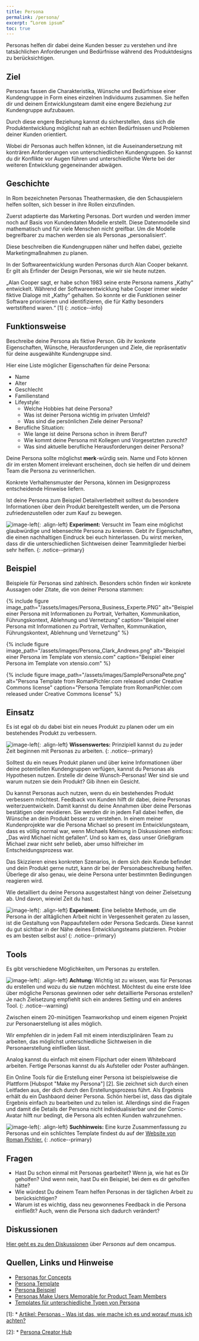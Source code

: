 ```yaml
---
title: Persona
permalink: /persona/
excerpt: “Lorem ipsum”
toc: true
---
```



Personas helfen dir dabei deine Kunden besser zu verstehen und ihre tatsächlichen Anforderungen und Bedürfnisse während des Produktdesigns zu berücksichtigen. 

## Ziel
Personas fassen die Charakteristika, Wünsche und Bedürfnisse einer Kundengruppe in Form eines einzelnen Individuums zusammen.
Sie helfen dir und deinem Entwicklungsteam damit eine engere Beziehung zur Kundengruppe aufzubauen. 

Durch diese engere Beziehung kannst du sicherstellen, 
dass sich die Produktentwicklung möglichst nah an echten Bedürfnissen und Problemen deiner Kunden orientiert.

Wobei dir Personas auch helfen können, ist die Auseinandersetzung mit konträren Anforderungen von unterschiedlichen Kundengruppen.
So kannst du dir Konflikte vor Augen führen und unterschiedliche Werte bei der weiteren Entwicklung gegeneinander abwägen.

## Geschichte 
In Rom bezeichneten Personas Theathermasken, die den Schauspielern helfen sollten, sich besser in ihre Rollen einzufinden. 

Zuerst adaptierte das Marketing Personas. Dort wurden und werden immer noch auf Basis von Kundendaten Modelle erstellt. 
Diese Datenmodelle sind mathematisch und für viele Menschen nicht greifbar. Um die Modelle begreifbarer zu machen werden sie als Personas „personalisiert“. 

Diese beschreiben die Kundengruppen näher und helfen dabei, gezielte Marketingmaßnahmen zu planen.

In der Softwareentwicklung wurden Personas durch Alan Cooper bekannt. Er gilt als Erfinder der Design Personas, wie wir sie heute nutzen.

„Alan Cooper sagt, er habe schon 1983 seine erste Persona namens „Kathy“ entwickelt. Während der Softwareentwicklung habe Cooper immer wieder fiktive Dialoge mit „Kathy“ gehalten. 
So konnte er die Funktionen seiner Software priorisieren und identifizieren, die für Kathy besonders wertstiftend waren.“ [1]
{: .notice--info}


## Funktionsweise
Beschreibe deine Persona als fiktive Person. Gib ihr konkrete Eigenschaften, Wünsche, Herausforderungen und Ziele, die repräsentativ für deine ausgewählte Kundengruppe sind.

Hier eine Liste möglicher Eigenschaften für deine Persona:

- Name
- Alter
- Geschlecht
- Familienstand
- Lifeystyle:
	- Welche Hobbies hat deine Persona?
	- Was ist deiner Persona wichtig im privaten Umfeld?
	- Was sind die persönlichen Ziele deiner Persona?
- Berufliche Situation:
 	- Wie lange ist deine Persona schon in ihrem Beruf?
	- Wie kommt deine Persona mit Kollegen und Vorgesetzten zurecht?
	- Was sind aktuelle berufliche Herausforderungen deiner Persona?

Deine Persona sollte möglichst **merk**-würdig sein. 
Name und Foto können dir im ersten Moment irrelevant erscheinen, doch sie helfen dir und deinem Team die Persona zu verinnerlichen. 

Konkrete Verhaltensmuster der Persona, können im Designprozess entscheidende Hinweise liefern. 

Ist deine Persona zum Beispiel Detailverliebtheit solltest du besondere Informationen über dein Produkt bereitgestellt werden, um die Persona zufriedenzustellen oder zum Kauf zu bewegen. 

![image-left][image-4]{: .align-left}
**Experiment:**
Versucht im Team eine möglichst glaubwürdige und lebensechte Persona zu kreieren. Gebt ihr Eigenschaften, die einen nachhaltigen Eindruck bei euch hinterlassen.
Du wirst merken, dass dir die unterschiedlichen Sichtweisen deiner Teammitglieder hierbei sehr helfen.
{: .notice--primary}


## Beispiel
Beispiele für Personas sind zahlreich. Besonders schön finden wir konkrete Aussagen oder Zitate, die von deiner Persona stammen:

{% include figure image_path="/assets/images/Persona_Business_Experte.PNG" alt="Beispiel einer Persona mit Informationen zu Portrait, Verhalten, Kommunikation, Führungskontext, Ablehnung und Vernetzung" caption="Beispiel einer Persona mit Informationen zu Portrait, Verhalten, Kommunikation, Führungskontext, Ablehnung und Vernetzung" %}

{% include figure image_path="/assets/images/Persona_Clark_Andrews.png" alt="Beispiel einer Persona im Template von xtensio.com" caption="Beispiel einer Persona im Template von xtensio.com" %} 

{% include figure image_path="/assets/images/SamplePersonaPete.png" alt="Persona Template from RomanPichler.com released under Creative Commons license" caption="Persona Template from RomanPichler.com released under Creative Commons license" %}


## Einsatz
Es ist egal ob du dabei bist ein neues Produkt zu planen oder um ein bestehendes Produkt zu verbessern.

![image-left][image-2]{: .align-left}
**Wissenswertes:**
Prinzipiell kannst du zu jeder Zeit beginnen mit Personas zu arbeiten.
{: .notice--primary}

Solltest du ein neues Produkt planen und über keine Informationen über deine potentiellen Kundengruppen verfügen, kannst du Personas als Hypothesen nutzen. 
Erstelle dir deine Wunsch-Personas! Wer sind sie und warum nutzen sie dein Produkt? Gib ihnen ein Gesicht.

Du kannst Personas auch nutzen, wenn du ein bestehendes Produkt verbessern möchtest. Feedback von Kunden hilft dir dabei, deine Personas weiterzuentwickeln. 
Damit kannst du deine Annahmen über deine Personas bestätigen oder revidieren. Sie werden dir in jedem Fall dabei helfen, die Wünsche an dein Produkt besser zu verstehen. 
In einem meiner Kundenprojekte war die Persona Michael so present im Entwicklungsteam, dass es völlig normal war, wenn Michaels Meinung in Diskussionen einfloss: 
„Das wird Michael nicht gefallen“. Und so kam es, dass unser Grießgram Michael zwar nicht sehr belieb, aber umso hilfreicher im Entscheidungsprozess war.


Das Skizzieren eines konkreten Szenarios, in dem sich dein Kunde befindet und dein Produkt gerne nutzt, 
kann dir bei der Personabeschreibung helfen. Überlege dir also genau, wie deine Persona unter bestimmten Bedingungen reagieren wird.

Wie detailliert du deine Persona ausgestaltest hängt von deiner Zielsetzung ab. Und davon, wieviel Zeit du hast.

![image-left][image-4]{: .align-left}
**Experiment:**
Eine beliebte Methode, um die Persona in der alltäglichen Arbeit nicht in Vergessenheit geraten zu lassen, ist die Gestaltung von Pappaufstellern oder Persona Sedcards. 
Diese kannst du gut sichtbar in der Nähe deines Entwicklungsteams platzieren. Probier es am besten selbst aus!
{: .notice--primary}


## Tools
Es gibt verschiedene Möglichkeiten, um Personas zu erstellen. 


![image-left][image-1]{: .align-left} 
**Achtung:**
Wichtig ist zu wissen, was für Personas du erstellen und wozu du sie nutzen möchtest. 
Möchtest du eine erste Idee über mögliche Personas gewinnen oder sehr detaillierte Personas erstellen? 
Je nach Zielsetzung empfiehlt sich ein anderes Setting und ein anderes Tool.
{: .notice--warning}

Zwischen einem 20-minütigen Teamworkshop und einem eigenen Projekt zur Personaerstellung ist alles möglich. 

Wir empfehlen dir in jedem Fall mit einem interdisziplinären Team zu arbeiten, das möglichst unterschiedliche Sichtweisen in die Personaerstellung einfließen lässt. 

Analog kannst du einfach mit einem Flipchart oder einem Whiteboard arbeiten. Fertige Personas kannst du als Aufsteller oder Poster aufhängen. 

Ein Online Tools für die Erstellung einer Persona ist beispielsweise die Plattform [Hubspot "Make my Persona"] [2]. Sie zeichnet sich durch einen Leitfaden aus, 
der dich durch den Erstellungsprozess führt. Als Ergebnis erhält du ein Dashbaord deiner Persona. Schön hierbei ist, dass das digitale Ergebnis einfach zu bearbeiten 
und zu teilen ist. Allerdings sind die Fragen und damit die Details der Persona nicht individualisierbar und der Comic-Avatar hilft nur bedingt, 
die Persona als echten Kunden wahrzunehmen.

![image-left][image-3]{: .align-left}
**Suchhinweis:**
Eine kurze Zusammenfassung zu Personas und ein schlichtes Template findest du auf der [Website von Roman Pichler.](https://www.romanpichler.com/tools/the-persona-template)
{: .notice--primary}


## Fragen
* Hast Du schon einmal mit Personas gearbeitet? Wenn ja, wie hat es Dir geholfen? Und wenn nein, hast Du ein Beispiel, bei dem es dir geholfen hätte?
* Wie würdest Du deinem Team helfen Personas in der täglichen Arbeit zu berücksichtigen?
* Warum ist es wichtig, dass neu gewonnenes Feedback in die Persona einfließt? Auch, wenn die Persona sich dadurch verändert?

## Diskussionen
[Hier geht es zu den Diskussionen][3] über *Personas* auf dem oncampus.

## Quellen, Links und Hinweise
* [Personas for Concepts](https://challenges.openideo.com/blog/personas-for-concepts)
* [Persona Template](https://www.romanpichler.com/tools/the-persona-template)
* [Persona Beispiel](https://www.romanpichler.com/blog/persona-template-for-agile-product-management/)
* [Personas Make Users Memorable for Product Team Members](https://www.nngroup.com/articles/persona/)
* [Templates für unterschiedliche Typen von Persona](https://xtensio.com/user-persona/)

[1]: * [Artikel: Personas - Was ist das, wie mache ich es und worauf muss ich achten?](https://www.muuuh.de/hub/consulting/personas-was-ist-das-wie-mache-ich-es-und-worauf-muss-ich-achten)

[2]: * [Persona Creator Hub](https://www.hubspot.de/make-my-persona)

[3]: https://www.oncampus.de/course/weiterbildung/moocs/apomooc/section-5/47469-aufgabenforum-von-der-idee-zur-persona

[image-1]:	/assets/images/flag-warning.png
[image-2]:	/assets/images/read-light-idea.png
[image-3]:	/assets/images/read-search.png
[image-4]:	/assets/images/lab-flask-experiment.png
[image-5]:	/assets/images/audio-book-headphones-person.png
[image-6]:	/assets/images/e-learning-book-laptop.png
[image-7]:	/assets/images/library.png



